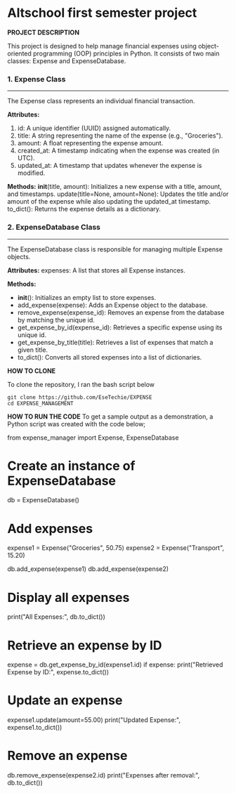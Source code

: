 # **Altschool first semester project**

**PROJECT DESCRIPTION**

This project is designed to help manage financial expenses using object-oriented programming (OOP) principles in Python. It consists of two main classes: Expense and ExpenseDatabase.

### 1. Expense Class
---
The Expense class represents an individual financial transaction.

**Attributes:**

1. id: A unique identifier (UUID) assigned automatically.
2. title: A string representing the name of the expense (e.g., "Groceries").
3. amount: A float representing the expense amount.
4. created_at: A timestamp indicating when the expense was created (in UTC).
5. updated_at: A timestamp that updates whenever the expense is modified.
   
**Methods:**
__init__(title, amount): Initializes a new expense with a title, amount, and timestamps.
update(title=None, amount=None): Updates the title and/or amount of the expense while also updating the updated_at timestamp.
to_dict(): Returns the expense details as a dictionary.

### 2. ExpenseDatabase Class
---
The ExpenseDatabase class is responsible for managing multiple Expense objects.

**Attributes:**
expenses: A list that stores all Expense instances.

**Methods:**

- __init__(): Initializes an empty list to store expenses.
- add_expense(expense): Adds an Expense object to the database.
- remove_expense(expense_id): Removes an expense from the database by matching the unique id.
- get_expense_by_id(expense_id): Retrieves a specific expense using its unique id.
- get_expense_by_title(title): Retrieves a list of expenses that match a given title.
- to_dict(): Converts all stored expenses into a list of dictionaries.

**HOW TO CLONE**

To clone the repository, I ran the bash script below 
```
git clone https://github.com/EseTechie/EXPENSE
cd EXPENSE_MANAGEMENT
```

**HOW TO RUN THE CODE**
To get a sample output as a demonstration, a Python script was created with the code below;

from expense_manager import Expense, ExpenseDatabase

# Create an instance of ExpenseDatabase
db = ExpenseDatabase()

# Add expenses
expense1 = Expense("Groceries", 50.75)
expense2 = Expense("Transport", 15.20)

db.add_expense(expense1)
db.add_expense(expense2)

# Display all expenses
print("All Expenses:", db.to_dict())

# Retrieve an expense by ID
expense = db.get_expense_by_id(expense1.id)
if expense:
    print("Retrieved Expense by ID:", expense.to_dict())

# Update an expense
expense1.update(amount=55.00)
print("Updated Expense:", expense1.to_dict())

# Remove an expense
db.remove_expense(expense2.id)
print("Expenses after removal:", db.to_dict())


